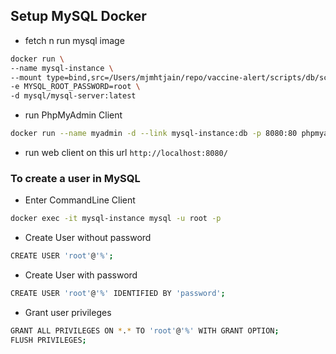 ## Setup MySQL Docker
- fetch n run mysql image
```bash
docker run \
--name mysql-instance \
--mount type=bind,src=/Users/mjmhtjain/repo/vaccine-alert/scripts/db/schema.sql,dst=/docker-entrypoint-initdb.d/1.sql \
-e MYSQL_ROOT_PASSWORD=root \
-d mysql/mysql-server:latest
```

- run PhpMyAdmin Client
```bash
docker run --name myadmin -d --link mysql-instance:db -p 8080:80 phpmyadmin
```

- run web client on this url `http://localhost:8080/`

### To create a user in MySQL
- Enter CommandLine Client
```bash
docker exec -it mysql-instance mysql -u root -p
```

- Create User without password
```bash
CREATE USER 'root'@'%';
```

- Create User with password
```bash
CREATE USER 'root'@'%' IDENTIFIED BY 'password';
```

- Grant user privileges
```bash
GRANT ALL PRIVILEGES ON *.* TO 'root'@'%' WITH GRANT OPTION;
FLUSH PRIVILEGES;
```